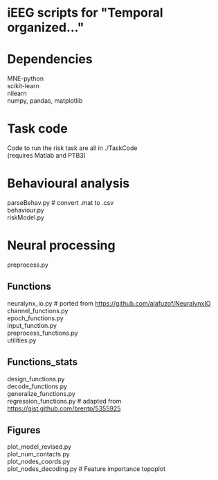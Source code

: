 # iEEG scripts for "Temporal organized..."
# Dependencies 
MNE-python  
scikit-learn  
nilearn  
numpy, pandas, matplotlib  

# Task code
Code to run the risk task are all in ./TaskCode  
(requires Matlab and PTB3)

# Behavioural analysis
parseBehav.py # convert .mat to .csv    
behaviour.py  
riskModel.py  

# Neural processing
preprocess.py  

## Functions 
neuralynx_io.py # ported from https://github.com/alafuzof/NeuralynxIO  
channel_functions.py  
epoch_functions.py  
input_function.py  
preprocess_functions.py  
utilities.py  

## Functions_stats
design_functions.py    
decode_functions.py  
generalize_functions.py    
regression_functions.py # adapted from https://gist.github.com/brentp/5355925  

## Figures 
plot_model_revised.py   
plot_num_contacts.py  
plot_nodes_coords.py  
plot_nodes_decoding.py # Feature importance topoplot  

